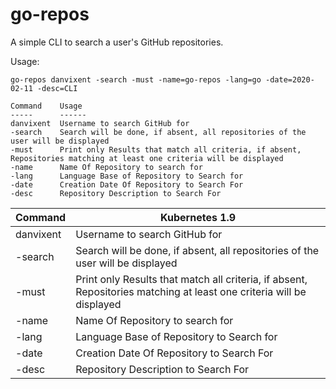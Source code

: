 # go-repos

A simple CLI to search a user's GitHub repositories.

Usage:  

    go-repos danvixent -search -must -name=go-repos -lang=go -date=2020-02-11 -desc=CLI

    Command    Usage
    -----      ------
    danvixent  Username to search GitHub for
    -search    Search will be done, if absent, all repositories of the user will be displayed
    -must      Print only Results that match all criteria, if absent, Repositories matching at least one criteria will be displayed  
    -name      Name Of Repository to search for
    -lang      Language Base of Repository to Search for
    -date      Creation Date Of Repository to Search For
    -desc      Repository Description to Search For

| Command   | Kubernetes 1.9                                                                                                       |
|-----------|----------------------------------------------------------------------------------------------------------------------|
| danvixent | Username to search GitHub for                                                                                        |
| -search   | Search will be done, if absent, all repositories of the user will be displayed                                       |
| -must     | Print only Results that match all criteria, if absent, Repositories matching at least one criteria will be displayed |
| -name     | Name Of Repository to search for                                                                                     |
| -lang     | Language Base of Repository to Search for                                                                            |
| -date     | Creation Date Of Repository to Search For                                                                            |
| -desc     | Repository Description to Search For                                                                                 |
